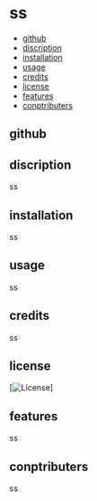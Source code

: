 # ss
- [github](#github)
- [discription](#discription)
- [installation](#installation)
- [usage](#usage)
- [credits](#credits)
- [license](#license)
- [features](#features)
- [conptributers](#conptributers)

## github


## discription
ss

## installation
ss
## usage
ss

## credits
ss

## license
[![License](https://img.shields.io/badge/Boost.svg)]

## features
ss

## conptributers
 ss
  